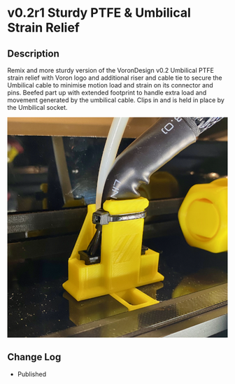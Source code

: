 # v0.2r1 Sturdy PTFE & Umbilical Strain Relief

 ## Description 

Remix and more sturdy version of the VoronDesign v0.2 Umbilical PTFE strain relief with Voron logo and additional riser and cable tie to secure the Umbilical cable to minimise motion load and strain on its connector and pins.
Beefed part up with extended footprint to handle extra load and movement generated by the umbilical cable.  Clips in and is held in place by the Umbilical socket.

![Sturdy_Umbilical_&_PTFE_Strain_Relief.png](images/Sturdy_Umbilical_&_PTFE_Strain_Relief.png)


## Change Log

* Published
